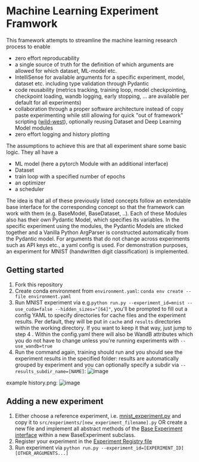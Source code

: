 # Machine Learning Experiment Framwork
This framework attempts to streamline the machine learning research process to enable
- zero effort reproducability
- a single source of truth for the definition of which arguments are allowed for which dataset, ML-model etc. 
- IntelliSense for available arguments for a specific experiment, model, dataset etc. including type validation through Pydantic
- code reusability (metrics tracking, training loop, model checkpointing, checkpoint loading, wandb logging, early stopping, ... are available per default for all experiments)
- collaboration through a proper software architecture instead of copy paste experimenting while still allowing for quick "out of framework" scripting ([wild-west](.src/wild-west)), optionally reusing Dataset and Deep Learning Model modules
- zero effort logging and history plotting

The assumptions to achieve this are that all experiment share some basic logic. 
They all have a 
- ML model (here a pytorch Module with an additional interface)
- Dataset
- train loop with a specified number of epochs
- an optimizer
- a scheduler

The idea is that all of these previously listed concepts follow an extendable base interface for the corresponding concept so that the framework can work with them (e.g. BaseModel, BaseDataset, ..).
Each of these Modules also has their own Pydantic Model, which specifies its variables. In the specific experiment using the modules, the Pydantic Models are sticked together and a Vanilla Python ArgParser is constructed automatically from the Pydantic model.
For arguments that do not change across experiments such as API keys etc., a yaml config is used.
For demonstration purposes, an experiment for MNIST (handwritten digit classification) is implemented.

## Getting started
1. Fork this repository
2. Create conda environment from `environment.yaml`: `conda env create --file environment.yaml`
3. Run MNIST experiment via e.g.`python run.py --experiment_id=mnist --use_cuda=false --hidden_sizes="[64]"`, you'll be prompted to fill out a config YAML to specify directories for cache files and the experiment results. Per default, they will be put in `cache` and `results` directories within the working directory. If you want to keep it that way, just jump to step 4 . Within the config.yaml there will also be WandB attributes which you do not have to change unless you're running experiments with `--use_wandb=true`
4. Run the command again, training should run and you should see the experiment results in the specified folder: results are automatically grouped by experiment and you can optionally specify a subdir via `--results_subdir_name=[NAME]`:
![image](https://github.com/user-attachments/assets/b2b9a8ca-320a-4d9c-9717-8af80ad6af4b)

example history.png: ![image](https://github.com/user-attachments/assets/a0fedc78-c960-4a7e-a9bf-2878e947e336)


## Adding a new experiment
1. Either choose a reference experiment, i.e. [mnist_experiment.py](src/experiments/mnist_experiment.py) and copy it to `src/experiments/[new_experiment_filename].py` OR create a new file and implement all abstract methods of the [Base Experiment interface](src/experiments/base_experiment.py) within a new BaseExperiment subclass.  
2. Register your experiment in the [Experiment Registry file](src/args/experiment_registry.py)
3. Run experiment via `python run.py --experiment_id=[EXPERIMENT_ID] [OTHER_ARGUMENTS...]`
